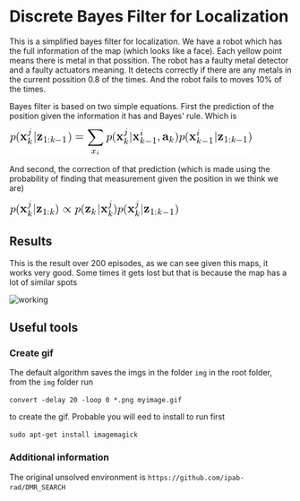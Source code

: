 # Discrete Bayes Filter for Localization

This is a simplified bayes filter for localization. We have a robot which has the full information of the map (which looks like a face). Each yellow point means there is metal in that possition. The robot has a faulty metal detector and a faulty actuators meaning. It detects correctly if there are any metals in the current possition 0.8 of the times. And the robot fails to moves 10% of the times.

Bayes filter is based on two simple equations. First the prediction of the position given the information it has and Bayes' rule. Which is

![1](imgs/1.png)

And second, the correction of that prediction (which is made using the probability of finding that measurement given the position in we think we are)

![2](imgs/2.png)

## Results

This is the result over 200 episodes, as we can see given this maps, it works very good. Some times it gets lost but that is because the map has a lot of similar spots

![working](img/gif.gif)

## Useful tools

### Create gif

The default algorithm saves the imgs in the folder `img` in the root folder, from the `img` folder run

`convert -delay 20 -loop 0 *.png myimage.gif` 

to create the gif. Probable you will eed to install to run first 

`sudo apt-get install imagemagick`

### Additional information

The original unsolved environment is 
`https://github.com/ipab-rad/DMR_SEARCH`
